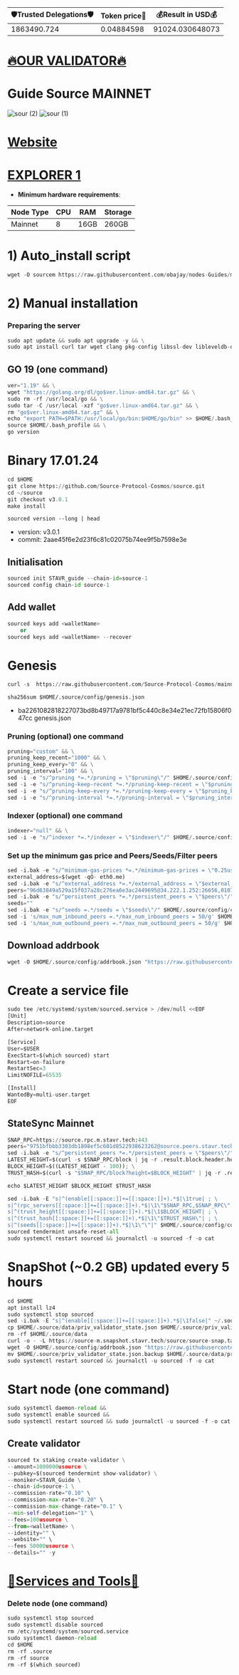 <!-- START_TABLE -->
| 🛡Trusted Delegations🛡 | Token price🧲 | 💰Result in USD💰 |
|-------------|---------|---------------|
| 1863490.724 | 0.04884598 | 91024.030648073 |

<!-- END_TABLE -->







[🔥OUR VALIDATOR🔥](https://restake.app/source/sourcevaloper13l78szv3mxcru9mhh2ndv58xla2arfzhv045cx)
=

# Guide Source MAINNET
![sour (2)](https://user-images.githubusercontent.com/44331529/183239082-09722b8d-9cc7-49a1-9d93-15ce3ab8d752.png)
![sour (1)](https://user-images.githubusercontent.com/44331529/183239083-d3ac3a34-0cc4-4e8b-aafc-42a5e7a3f7f5.png)

[Website](https://www.sourceprotocol.io/)
=
[EXPLORER 1](https://explorer.stavr.tech/Source-Mainnet/staking)
=
- **Minimum hardware requirements**:

| Node Type |CPU | RAM  | Storage  | 
|-----------|----|------|----------|
| Mainnet   |   8| 16GB | 260GB    |

# 1) Auto_install script 
```python
wget -O sourcem https://raw.githubusercontent.com/obajay/nodes-Guides/main/Projects/Source/sourcem && chmod +x sourcem && ./sourcem
```
# 2) Manual installation

### Preparing the server
```python
sudo apt update && sudo apt upgrade -y && \
sudo apt install curl tar wget clang pkg-config libssl-dev libleveldb-dev jq build-essential bsdmainutils git make ncdu htop screen unzip bc fail2ban htop -y
```

## GO 19 (one command)
```python
ver="1.19" && \
wget "https://golang.org/dl/go$ver.linux-amd64.tar.gz" && \
sudo rm -rf /usr/local/go && \
sudo tar -C /usr/local -xzf "go$ver.linux-amd64.tar.gz" && \
rm "go$ver.linux-amd64.tar.gz" && \
echo "export PATH=$PATH:/usr/local/go/bin:$HOME/go/bin" >> $HOME/.bash_profile && \
source $HOME/.bash_profile && \
go version
```

# Binary   17.01.24
```python 
cd $HOME
git clone https://github.com/Source-Protocol-Cosmos/source.git
cd ~/source
git checkout v3.0.1
make install
```
`sourced version --long | head`
- version: v3.0.1
- commit: 2aae45f6e2d23f6c81c02075b74ee9f5b7598e3e

## Initialisation
```python
sourced init STAVR_guide --chain-id=source-1
sourced config chain-id source-1
```
## Add wallet
```python
sourced keys add <walletName>
    or
sourced keys add <walletName> --recover
```
# Genesis
```python
curl -s  https://raw.githubusercontent.com/Source-Protocol-Cosmos/mainnet/master/source-1/genesis.json > ~/.source/config/genesis.json
```

`sha256sum $HOME/.source/config/genesis.json`
- ba2261082818227073bd8b49717a9781bf5c440c8e34e21ec72fb15806f047cc  genesis.json

### Pruning (optional) one command
```python
pruning="custom" && \
pruning_keep_recent="1000" && \
pruning_keep_every="0" && \
pruning_interval="100" && \
sed -i -e "s/^pruning *=.*/pruning = \"$pruning\"/" $HOME/.source/config/app.toml && \
sed -i -e "s/^pruning-keep-recent *=.*/pruning-keep-recent = \"$pruning_keep_recent\"/" $HOME/.source/config/app.toml && \
sed -i -e "s/^pruning-keep-every *=.*/pruning-keep-every = \"$pruning_keep_every\"/" $HOME/.source/config/app.toml && \
sed -i -e "s/^pruning-interval *=.*/pruning-interval = \"$pruning_interval\"/" $HOME/.source/config/app.toml
```
### Indexer (optional) one command
```python
indexer="null" && \
sed -i -e "s/^indexer *=.*/indexer = \"$indexer\"/" $HOME/.source/config/config.toml
```
### Set up the minimum gas price and Peers/Seeds/Filter peers
```python
sed -i.bak -e "s/^minimum-gas-prices *=.*/minimum-gas-prices = \"0.25usource\"/;" ~/.source/config/app.toml
external_address=$(wget -qO- eth0.me) 
sed -i.bak -e "s/^external_address *=.*/external_address = \"$external_address:26656\"/" $HOME/.source/config/config.toml
peers="96d63849a529a15f037a28c276ea6e3ac2449695@34.222.1.252:26656,0107ac60e43f3b3d395fea706cb54877a3241d21@35.87.85.162:26656"
sed -i.bak -e "s/^persistent_peers *=.*/persistent_peers = \"$peers\"/" $HOME/.source/config/config.toml
seeds=""
sed -i.bak -e "s/^seeds =.*/seeds = \"$seeds\"/" $HOME/.source/config/config.toml
sed -i 's/max_num_inbound_peers =.*/max_num_inbound_peers = 50/g' $HOME/.source/config/config.toml
sed -i 's/max_num_outbound_peers =.*/max_num_outbound_peers = 50/g' $HOME/.source/config/config.toml
```

## Download addrbook
```python
wget -O $HOME/.source/config/addrbook.json "https://raw.githubusercontent.com/obajay/nodes-Guides/main/Projects/Source/addrbook.json"
```

# Create a service file
```python
sudo tee /etc/systemd/system/sourced.service > /dev/null <<EOF
[Unit]
Description=source
After=network-online.target

[Service]
User=$USER
ExecStart=$(which sourced) start
Restart=on-failure
RestartSec=3
LimitNOFILE=65535

[Install]
WantedBy=multi-user.target
EOF
```

## StateSync Mainnet
```python
SNAP_RPC=https://source.rpc.m.stavr.tech:443
peers="9751bfbbb3303db1898ef5c601d8522938623262@source.peers.stavr.tech:20056"
sed -i.bak -e "s/^persistent_peers *=.*/persistent_peers = \"$peers\"/" $HOME/.source/config/config.toml
LATEST_HEIGHT=$(curl -s $SNAP_RPC/block | jq -r .result.block.header.height); \
BLOCK_HEIGHT=$((LATEST_HEIGHT - 100)); \
TRUST_HASH=$(curl -s "$SNAP_RPC/block?height=$BLOCK_HEIGHT" | jq -r .result.block_id.hash)

echo $LATEST_HEIGHT $BLOCK_HEIGHT $TRUST_HASH

sed -i.bak -E "s|^(enable[[:space:]]+=[[:space:]]+).*$|\1true| ; \
s|^(rpc_servers[[:space:]]+=[[:space:]]+).*$|\1\"$SNAP_RPC,$SNAP_RPC\"| ; \
s|^(trust_height[[:space:]]+=[[:space:]]+).*$|\1$BLOCK_HEIGHT| ; \
s|^(trust_hash[[:space:]]+=[[:space:]]+).*$|\1\"$TRUST_HASH\"| ; \
s|^(seeds[[:space:]]+=[[:space:]]+).*$|\1\"\"|" $HOME/.source/config/config.toml
sourced tendermint unsafe-reset-all
sudo systemctl restart sourced && journalctl -u sourced -f -o cat
```

# SnapShot (~0.2 GB) updated every 5 hours
```python
cd $HOME
apt install lz4
sudo systemctl stop sourced
sed -i.bak -E "s|^(enable[[:space:]]+=[[:space:]]+).*$|\1false|" ~/.source/config/config.toml
cp $HOME/.source/data/priv_validator_state.json $HOME/.source/priv_validator_state.json.backup
rm -rf $HOME/.source/data
curl -o - -L https://source-m.snapshot.stavr.tech/source/source-snap.tar.lz4 | lz4 -c -d - | tar -x -C $HOME/.source --strip-components 2
wget -O $HOME/.source/config/addrbook.json "https://raw.githubusercontent.com/obajay/nodes-Guides/main/Projects/Source/addrbook.json"
mv $HOME/.source/priv_validator_state.json.backup $HOME/.source/data/priv_validator_state.json
sudo systemctl restart sourced && journalctl -u sourced -f -o cat
```

# Start node (one command)
```python
sudo systemctl daemon-reload &&
sudo systemctl enable sourced &&
sudo systemctl restart sourced && sudo journalctl -u sourced -f -o cat
```

## Create validator
```python
sourced tx staking create-validator \
--amount=1000000usource \
--pubkey=$(sourced tendermint show-validator) \
--moniker=STAVR_Guide \
--chain-id=source-1 \
--commission-rate="0.10" \
--commission-max-rate="0.20" \
--commission-max-change-rate="0.1" \
--min-self-delegation="1" \
--fees=100usource \
--from=<walletName> \
--identity="" \
--website="" \
--fees 50000usource \
--details="" -y
```

[🧩Services and Tools🧩](https://github.com/obajay/StateSync-snapshots/tree/main/Projects/Source)
=

### Delete node (one command)
```python
sudo systemctl stop sourced
sudo systemctl disable sourced
rm /etc/systemd/system/sourced.service
sudo systemctl daemon-reload
cd $HOME
rm -rf .source
rm -rf source
rm -rf $(which sourced)
```

